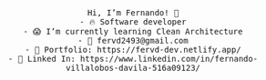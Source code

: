 <p align="center">
  <samp>
    Hi, I’m Fernando! 👋<br>
- 🔥 Software developer<br>
- 😱 I’m currently learning Clean Architecture<br>
- 📧 fervd2493@gmail.com<br>
- 🎨 Portfolio: https://fervd-dev.netlify.app/<br>
- 💼 Linked In: https://www.linkedin.com/in/fernando-villalobos-davila-516a09123/<br>
  </samp>
</p>

<!---
fervd24/fervd24 is a ✨ special ✨ repository because its `README.md` (this file) appears on your GitHub profile.
You can click the Preview link to take a look at your changes.
--->
